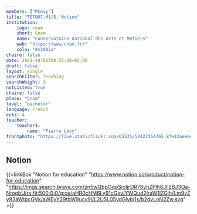 ```yaml
---
members: ["PLevy"]
title: "TET007-M1/5. Notion"
institution:
    logo: cnam
    short: Cnam
    name: "Conservatoire national des Arts et Métiers"
    web: "https://www.cnam.fr/"
    colo: "#c1002a"
chaire: false
date: 2021-10-01T00:55:28+02:00
draft: false
layout: single
searchFilter: Teaching
searchWeight: 1
notListed: true
chaire: false
place: "Cnam"
level: "bachelor"
language: French
ects: 4
teacher:
    teacher1:
        name: "Pierre Lévy"
frontphoto: "https://live.staticflickr.com/65535/52427464765_8fe12aeeee_h.jpg"
---
```


## Notion
{{<linkBox "Notion for education" "https://www.notion.so/product/notion-for-education" "https://imgs.search.brave.com/zn5wQbpOqpSioIjrDR78yhZPlh8Jll2BJ3Qa-NrogbU/rs:fit:500:0:0/g:ce/aHR0cHM6Ly91cGxv/YWQud2lraW1lZGlh/Lm9yZy93aWtpcGVk/aWEvY29tbW9ucy9l/L2U5L05vdGlvbi1s/b2dvLnN2Zw.svg" >}}